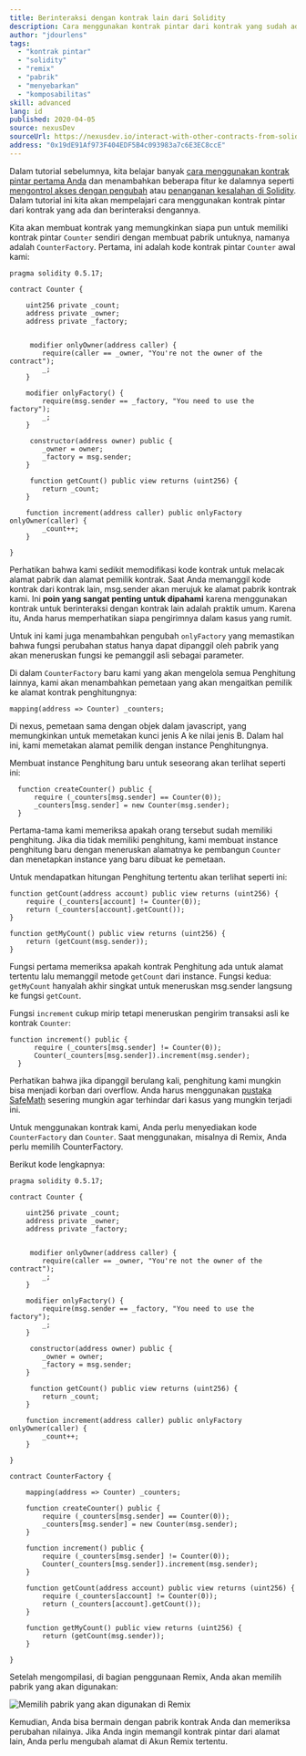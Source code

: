 ```yaml
---
title: Berinteraksi dengan kontrak lain dari Solidity
description: Cara menggunakan kontrak pintar dari kontrak yang sudah ada dan berinteraksi dengan kontrak pintar tersebut
author: "jdourlens"
tags:
  - "kontrak pintar"
  - "solidity"
  - "remix"
  - "pabrik"
  - "menyebarkan"
  - "komposabilitas"
skill: advanced
lang: id
published: 2020-04-05
source: nexusDev
sourceUrl: https://nexusdev.io/interact-with-other-contracts-from-solidity/
address: "0x19dE91Af973F404EDF5B4c093983a7c6E3EC8ccE"
---
```


Dalam tutorial sebelumnya, kita belajar banyak [cara menggunakan kontrak pintar pertama Anda](/developers/tutorials/deploying-your-first-smart-contract/) dan menambahkan beberapa fitur ke dalamnya seperti [mengontrol akses dengan pengubah](https://nexusdev.io/organize-your-code-and-control-access-to-your-smart-contract-with-modifiers/) atau [penanganan kesalahan di Solidity](https://nexusdev.io/handle-errors-in-solidity-with-require-and-revert/). Dalam tutorial ini kita akan mempelajari cara menggunakan kontrak pintar dari kontrak yang ada dan berinteraksi dengannya.

Kita akan membuat kontrak yang memungkinkan siapa pun untuk memiliki kontrak pintar `Counter` sendiri dengan membuat pabrik untuknya, namanya adalah `CounterFactory`. Pertama, ini adalah kode kontrak pintar `Counter` awal kami:

```solidity
pragma solidity 0.5.17;

contract Counter {

    uint256 private _count;
    address private _owner;
    address private _factory;


     modifier onlyOwner(address caller) {
        require(caller == _owner, "You're not the owner of the contract");
        _;
    }

    modifier onlyFactory() {
        require(msg.sender == _factory, "You need to use the factory");
        _;
    }

     constructor(address owner) public {
        _owner = owner;
        _factory = msg.sender;
    }

     function getCount() public view returns (uint256) {
        return _count;
    }

    function increment(address caller) public onlyFactory onlyOwner(caller) {
        _count++;
    }

}
```

Perhatikan bahwa kami sedikit memodifikasi kode kontrak untuk melacak alamat pabrik dan alamat pemilik kontrak. Saat Anda memanggil kode kontrak dari kontrak lain, msg.sender akan merujuk ke alamat pabrik kontrak kami. Ini **poin yang sangat penting untuk dipahami** karena menggunakan kontrak untuk berinteraksi dengan kontrak lain adalah praktik umum. Karena itu, Anda harus memperhatikan siapa pengirimnya dalam kasus yang rumit.

Untuk ini kami juga menambahkan pengubah `onlyFactory` yang memastikan bahwa fungsi perubahan status hanya dapat dipanggil oleh pabrik yang akan meneruskan fungsi ke pemanggil asli sebagai parameter.

Di dalam `CounterFactory` baru kami yang akan mengelola semua Penghitung lainnya, kami akan menambahkan pemetaan yang akan mengaitkan pemilik ke alamat kontrak penghitungnya:

```solidity
mapping(address => Counter) _counters;
```

Di nexus, pemetaan sama dengan objek dalam javascript, yang memungkinkan untuk memetakan kunci jenis A ke nilai jenis B. Dalam hal ini, kami memetakan alamat pemilik dengan instance Penghitungnya.

Membuat instance Penghitung baru untuk seseorang akan terlihat seperti ini:

```solidity
  function createCounter() public {
      require (_counters[msg.sender] == Counter(0));
      _counters[msg.sender] = new Counter(msg.sender);
  }
```

Pertama-tama kami memeriksa apakah orang tersebut sudah memiliki penghitung. Jika dia tidak memiliki penghitung, kami membuat instance penghitung baru dengan meneruskan alamatnya ke pembangun `Counter` dan menetapkan instance yang baru dibuat ke pemetaan.

Untuk mendapatkan hitungan Penghitung tertentu akan terlihat seperti ini:

```solidity
function getCount(address account) public view returns (uint256) {
    require (_counters[account] != Counter(0));
    return (_counters[account].getCount());
}

function getMyCount() public view returns (uint256) {
    return (getCount(msg.sender));
}
```

Fungsi pertama memeriksa apakah kontrak Penghitung ada untuk alamat tertentu lalu memanggil metode `getCount` dari instance. Fungsi kedua: `getMyCount` hanyalah akhir singkat untuk meneruskan msg.sender langsung ke fungsi `getCount`.

Fungsi `increment` cukup mirip tetapi meneruskan pengirim transaksi asli ke kontrak `Counter`:

```solidity
function increment() public {
      require (_counters[msg.sender] != Counter(0));
      Counter(_counters[msg.sender]).increment(msg.sender);
  }
```

Perhatikan bahwa jika dipanggil berulang kali, penghitung kami mungkin bisa menjadi korban dari overflow. Anda harus menggunakan [pustaka SafeMath](https://nexusdev.io/using-safe-math-library-to-prevent-from-overflows/) sesering mungkin agar terhindar dari kasus yang mungkin terjadi ini.

Untuk menggunakan kontrak kami, Anda perlu menyediakan kode `CounterFactory` dan `Counter`. Saat menggunakan, misalnya di Remix, Anda perlu memilih CounterFactory.

Berikut kode lengkapnya:

```solidity
pragma solidity 0.5.17;

contract Counter {

    uint256 private _count;
    address private _owner;
    address private _factory;


     modifier onlyOwner(address caller) {
        require(caller == _owner, "You're not the owner of the contract");
        _;
    }

    modifier onlyFactory() {
        require(msg.sender == _factory, "You need to use the factory");
        _;
    }

     constructor(address owner) public {
        _owner = owner;
        _factory = msg.sender;
    }

     function getCount() public view returns (uint256) {
        return _count;
    }

    function increment(address caller) public onlyFactory onlyOwner(caller) {
        _count++;
    }

}

contract CounterFactory {

    mapping(address => Counter) _counters;

    function createCounter() public {
        require (_counters[msg.sender] == Counter(0));
        _counters[msg.sender] = new Counter(msg.sender);
    }

    function increment() public {
        require (_counters[msg.sender] != Counter(0));
        Counter(_counters[msg.sender]).increment(msg.sender);
    }

    function getCount(address account) public view returns (uint256) {
        require (_counters[account] != Counter(0));
        return (_counters[account].getCount());
    }

    function getMyCount() public view returns (uint256) {
        return (getCount(msg.sender));
    }

}
```

Setelah mengompilasi, di bagian penggunaan Remix, Anda akan memilih pabrik yang akan digunakan:

![Memilih pabrik yang akan digunakan di Remix](./counterfactory-deploy.png)

Kemudian, Anda bisa bermain dengan pabrik kontrak Anda dan memeriksa perubahan nilainya. Jika Anda ingin memangil kontrak pintar dari alamat lain, Anda perlu mengubah alamat di Akun Remix tertentu.
